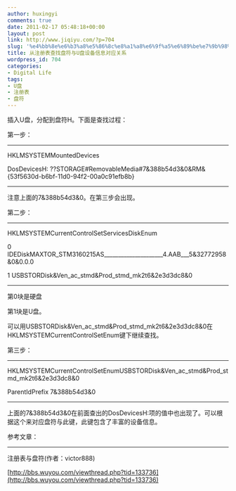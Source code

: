 ```yaml
---
author: huxingyi
comments: true
date: 2011-02-17 05:48:18+00:00
layout: post
link: http://www.jiqiyu.com/?p=704
slug: '%e4%bb%8e%e6%b3%a8%e5%86%8c%e8%a1%a8%e6%9f%a5%e6%89%be%e7%9b%98%e7%ac%a6%e4%b8%8eu%e7%9b%98%e8%ae%be%e5%a4%87%e4%bf%a1%e6%81%af%e5%af%b9%e5%ba%94%e5%85%b3%e7%b3%bb'
title: 从注册表查找盘符与U盘设备信息对应关系
wordpress_id: 704
categories:
- Digital Life
tags:
- U盘
- 注册表
- 盘符
---
```


插入U盘，分配到盘符H。下面是查找过程：





第一步：




-------------------------------------




HKLMSYSTEMMountedDevices




DosDevicesH: ??STORAGE#RemovableMedia#7&388b54d3&0&RM&{53f5630d-b6bf-11d0-94f2-00a0c91efb8b}




-------------------------------------




注意上面的7&388b54d3&0。在第三步会出现。







第二步：




-----------------------------------




HKLMSYSTEMCurrentControlSetServicesDiskEnum




0 IDEDiskMAXTOR_STM3160215AS_____________________4.AAB___5&32772958&0&0.0.0




1 USBSTORDisk&Ven_ac_stmd&Prod_stmd_mk2t6&2e3d3dc8&0




-----------------------------------




第0块是硬盘




第1块是U盘。




可以用USBSTORDisk&Ven_ac_stmd&Prod_stmd_mk2t6&2e3d3dc8&0在HKLMSYSTEMCurrentControlSetEnum键下继续查找。







第三步：




-----------------------------------




HKLMSYSTEMCurrentControlSetEnumUSBSTORDisk&Ven_ac_stmd&Prod_stmd_mk2t6&2e3d3dc8&0




ParentIdPrefix 7&388b54d3&0




-----------------------------------




上面的7&388b54d3&0在前面查出的DosDevicesH:项的值中也出现了。可以根据这个来对应盘符与此键，此键包含了丰富的设备信息。







参考文章：




-------------------------------------




注册表与盘符(作者：victor888)




[http://bbs.wuyou.com/viewthread.php?tid=133736](http://bbs.wuyou.com/viewthread.php?tid=133736)

